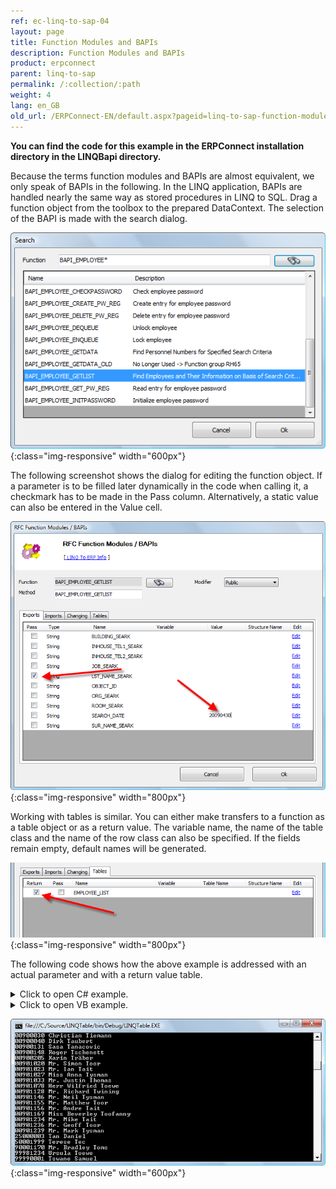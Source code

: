```yaml
---
ref: ec-linq-to-sap-04
layout: page
title: Function Modules and BAPIs
description: Function Modules and BAPIs
product: erpconnect
parent: linq-to-sap
permalink: /:collection/:path
weight: 4
lang: en_GB
old_url: /ERPConnect-EN/default.aspx?pageid=linq-to-sap-function-modules-and-bapis
---
```


**You can find the code for this example in the ERPConnect installation directory in the LINQBapi directory.**

Because the terms function modules and BAPIs are almost equivalent, we only speak of BAPIs in the following. In the LINQ application, BAPIs are handled nearly the same way as stored procedures in LINQ to SQL. Drag a function object from the toolbox to the prepared DataContext. The selection of the BAPI is made with the search dialog.

![LINQToERP-Function-Modules-001](/img/content/LINQToERP-Function-Modules-001.png){:class="img-responsive" width="600px"}

The following screenshot shows the dialog for editing the function object. If a parameter is to be filled later dynamically in the code when calling it, a checkmark has to be made in the Pass column. Alternatively, a static value can also be entered in the Value cell.

![LINQToERP-Function-Modules-002](/img/content/LINQToERP-Function-Modules-002.png){:class="img-responsive" width="800px"}

Working with tables is similar. You can either make transfers to a function as a table object or as a return value. The variable name, the name of the table class and the name of the row class can also be specified. If the fields remain empty, default names will be generated. 

![LINQToERP-Function-Modules-003](/img/content/LINQToERP-Function-Modules-003.png){:class="img-responsive" width="800px"}

The following code shows how the above example is addressed with an actual parameter and with a return value table.

<details>
<summary>Click to open C# example.</summary>
{% highlight csharp %}
SAPContext sc = new SAPContext("TestUser","SECRET01");
var MyEmpls = sc.BAPI_EMPLOYEE_GETLIST("T*"); 
foreach (var Empl in MyEmpls) 
   Console.WriteLine(Empl.PERNR + " " + Empl.ENAME); 
Console.ReadLine();
{% endhighlight %}
</details>

<details>
<summary>Click to open VB example.</summary>
{% highlight visualbasic %}
Dim sc As New LINQTable.SAPContext("TestUser", "SECRET01") 
  
Dim MyEmpls = From t In sc.BAPI_EMPLOYEE_GETLIST("T*") Select t 
  
For Each Empl In MyEmpls 
   Console.WriteLine(Empl.PERNR & " " & Empl.ENAME) 
Next 
  
Console.ReadLine()
{% endhighlight %}
</details>

![LINQToERP-Function-Modules-004](/img/content/LINQToERP-Function-Modules-004.png){:class="img-responsive" width="600px"}